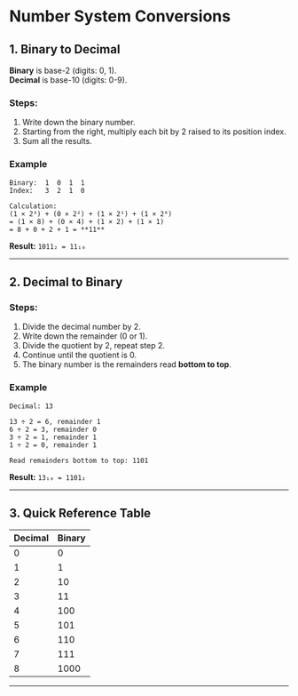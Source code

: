 # Number System Conversions

## 1. Binary to Decimal

**Binary** is base-2 (digits: 0, 1).  
**Decimal** is base-10 (digits: 0-9).

### Steps:
1. Write down the binary number.
2. Starting from the right, multiply each bit by 2 raised to its position index.
3. Sum all the results.

### Example
```
Binary:  1  0  1  1
Index:   3  2  1  0

Calculation:
(1 × 2³) + (0 × 2²) + (1 × 2¹) + (1 × 2⁰)
= (1 × 8) + (0 × 4) + (1 × 2) + (1 × 1)
= 8 + 0 + 2 + 1 = **11**
```
**Result:** `1011₂ = 11₁₀`

---

## 2. Decimal to Binary

### Steps:
1. Divide the decimal number by 2.
2. Write down the remainder (0 or 1).
3. Divide the quotient by 2, repeat step 2.
4. Continue until the quotient is 0.
5. The binary number is the remainders read **bottom to top**.

### Example
```
Decimal: 13

13 ÷ 2 = 6, remainder 1
6 ÷ 2 = 3, remainder 0
3 ÷ 2 = 1, remainder 1
1 ÷ 2 = 0, remainder 1

Read remainders bottom to top: 1101
```
**Result:** `13₁₀ = 1101₂`

---

## 3. Quick Reference Table

| Decimal | Binary |
|---------|--------|
| 0       | 0      |
| 1       | 1      |
| 2       | 10     |
| 3       | 11     |
| 4       | 100    |
| 5       | 101    |
| 6       | 110    |
| 7       | 111    |
| 8       | 1000   |

---

